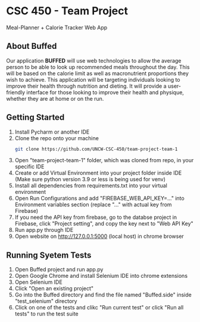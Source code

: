 # CSC 450 - Team Project
Meal-Planner + Calorie Tracker Web App

## About Buffed
Our application __**BUFFED**__ will use web technologies to allow the average person to be able to look up recommended meals throughout the day.  This will be based on the calorie limit as well as macronutrient proportions they wish to achieve. This application will be targeting individuals looking to improve their health through nutrition and dieting.  It will provide a user-friendly interface for those looking to improve their health and physique, whether they are at home or on the run.

## Getting Started

1. Install Pycharm or another IDE
2. Clone the repo onto your machine
   ```sh
   git clone https://github.com/UNCW-CSC-450/team-project-team-1
   ```
3. Open "team-project-team-1" folder, which was cloned from repo, in your specific IDE
4. Create or add Virtual Environment into your project folder inside IDE (Make sure python version 3.9 or less is being used for venv)
5. Install all dependencies from requirements.txt into your virtual environment
6. Open Run Configurations and add "FIREBASE_WEB_API_KEY=..." into Environment variables section (replace "..." with actual key from Firebase)
7. If you need the API key from firebase, go to the databse project in Firebase, click "Project setting", and copy the key next to "Web API Key"
8. Run app.py through IDE
9. Open website on http://127.0.0.1:5000 (local host) in chrome browser

## Running Syetem Tests

1. Open Buffed project and run app.py 
2. Open Google Chrome and install Selenium IDE into chrome extensions
3. Open Selenium IDE
4. Click "Open an existing project"
5. Go into the Buffed directory and find the file named "Buffed.side" inside "test_selenium" directory
6. Click on one of the tests and clikc "Run current test" or click "Run all tests" to run the test suite 
